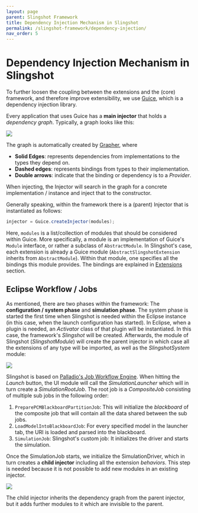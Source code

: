 ```yaml
---
layout: page
parent: Slingshot Framework
title: Dependency Injection Mechanism in Slingshot
permalink: /slingshot-framework/dependency-injection/
nav_order: 5
---
```

# Dependency Injection Mechanism in Slingshot
To further loosen the coupling between the extensions and the (core) framework, and therefore improve extensibility, we use [Guice](https://github.com/google/guice), which is a
dependency injection library. 

Every application that uses Guice has a **main injector** that holds a *dependency graph*. Typically, a graph looks like this: 

<img src="../../images/dependencygraph.svg">

The graph is automatically created by [Grapher](https://github.com/google/guice/wiki/Grapher), where

* **Solid Edges**: represents dependencies from implementations to the types they depend on.
* **Dashed edges**: represents bindings from types to their implementation.
* **Double arrows**: indicate that the binding or dependency is to a *Provider*.

When injecting, the Injector will search in the graph for a concrete implementation / instance and inject that to the constructor. 

Generally speaking, within the framework there is a (parent) Injector that is instantiated as follows:

```java
injector = Guice.createInjector(modules);
```

Here, `modules` is a list/collection of modules that should be considered within Guice. More specifically, a module is an implementation of Guice's `Module` interface, or rather a subclass of `AbstractModule`. In Slingshot's case, each extension is already a Guice module (`AbstractSlingshotExtension` inherits from `AbstractModule`). Within that module, one specifies all the bindings this module provides. The bindings are explained in [Extensions](../extensions/) section.

## Eclipse Workflow / Jobs
As mentioned, there are two phases within the framework: The **configuration / system phase** and **simulation phase**. The system phase is started the first time when Slingshot is needed within the Eclipse instance (in this case, when the launch configuration has started). In Eclipse, when a plugin is needed, an *Activator* class of that plugin will be instantiated. In this case, the framework's *Slingshot* will be created. Afterwards, the module of Slingshot (*SlingshotModule*) will create the parent injector in which case all the extensions of any type will be imported, as well as the *SlingshotSystem* module:

<img src="../../images/DI.svg">

Slingshot is based on [Palladio's Job Workflow Engine](https://sdq.kastel.kit.edu/wiki/Palladio_Workflow_Engine). When hitting the *Launch* button, the UI module will call the *SimulationLauncher* which will in turn create a *SimulationRootJob*. The root job is a *CompositeJob* consisting of multiple sub jobs in the following order:

1. `PreparePCMBlackboardPartitionJob`: This will initialize the *blackboard* of the composite job that will contain all the data shared between the sub jobs.
2. `LoadModelIntoBlackboardJob`: For every specified model in the launcher tab, the URI is loaded and parsed into the blackboard.
3. `SimulationJob`: Slingshot's custom job: It initializes the driver and starts the simulation.

Once the SimulationJob starts, we initialize the SimulationDriver, which in turn creates a **child injector** including all the extension *behaviors*. This step is needed because it is not possible to add new modules in an existing injector.

<img src="../../images/childinjector.svg">

The child injector inherits the dependency graph from the parent injector, but it adds further modules to it which are invisible to the parent.